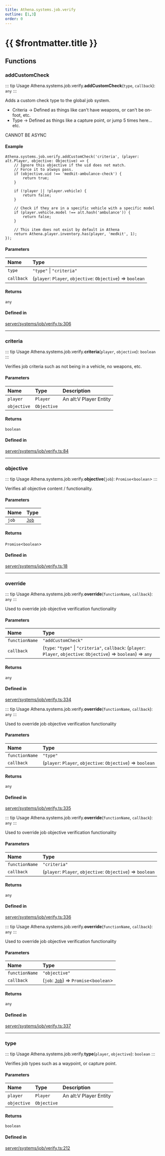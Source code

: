 ```yaml
---
title: Athena.systems.job.verify
outline: [1,3]
order: 0
---
```


# {{ $frontmatter.title }}


## Functions

### addCustomCheck

::: tip Usage
Athena.systems.job.verify.**addCustomCheck**(`type`, `callback`): `any`
:::

Adds a custom check type to the global job system.

* Criteria -> Defined as things like can't have weapons, or can't be on-foot, etc.
* Type -> Defined as things like a capture point, or jump 5 times here... etc.

CANNOT BE ASYNC

#### Example
```
Athena.systems.job.verify.addCustomCheck('criteria', (player: alt.Player, objective: Objective) => {
    // Ignore this objective if the uid does not match.
    // Force it to always pass.
    if (objective.uid !== 'medkit-ambulance-check') {
        return true;
    }

    if (!player || !player.vehicle) {
        return false;
    }

    // Check if they are in a specific vehicle with a specific model
    if (player.vehicle.model !== alt.hash('ambulance')) {
        return false;
    }

    // This item does not exist by default in Athena
    return Athena.player.inventory.has(player, 'medkit', 1);
});
```

#### Parameters

| Name | Type |
| :------ | :------ |
| `type` | ``"type"`` \| ``"criteria"`` |
| `callback` | (`player`: `Player`, `objective`: `Objective`) => `boolean` |

#### Returns

`any`

#### Defined in

[server/systems/job/verify.ts:306](https://github.com/Stuyk/altv-athena/blob/cdad41b/src/core/server/systems/job/verify.ts#L306)

___

### criteria

::: tip Usage
Athena.systems.job.verify.**criteria**(`player`, `objective`): `boolean`
:::

Verifies job criteria such as not being in a vehicle, no weapons, etc.

#### Parameters

| Name | Type | Description |
| :------ | :------ | :------ |
| `player` | `Player` | An alt:V Player Entity |
| `objective` | `Objective` |  |

#### Returns

`boolean`

#### Defined in

[server/systems/job/verify.ts:84](https://github.com/Stuyk/altv-athena/blob/cdad41b/src/core/server/systems/job/verify.ts#L84)

___

### objective

::: tip Usage
Athena.systems.job.verify.**objective**(`job`): `Promise`<`boolean`\>
:::

Verifies all objective content / functionality.

#### Parameters

| Name | Type |
| :------ | :------ |
| `job` | [`Job`](../classes/server_systems_job_system_Job.md) |

#### Returns

`Promise`<`boolean`\>

#### Defined in

[server/systems/job/verify.ts:18](https://github.com/Stuyk/altv-athena/blob/cdad41b/src/core/server/systems/job/verify.ts#L18)

___

### override

::: tip Usage
Athena.systems.job.verify.**override**(`functionName`, `callback`): `any`
:::

Used to override job objective verification functionality

#### Parameters

| Name | Type |
| :------ | :------ |
| `functionName` | ``"addCustomCheck"`` |
| `callback` | (`type`: ``"type"`` \| ``"criteria"``, `callback`: (`player`: `Player`, `objective`: `Objective`) => `boolean`) => `any` |

#### Returns

`any`

#### Defined in

[server/systems/job/verify.ts:334](https://github.com/Stuyk/altv-athena/blob/cdad41b/src/core/server/systems/job/verify.ts#L334)

::: tip Usage
Athena.systems.job.verify.**override**(`functionName`, `callback`): `any`
:::

Used to override job objective verification functionality

#### Parameters

| Name | Type |
| :------ | :------ |
| `functionName` | ``"type"`` |
| `callback` | (`player`: `Player`, `objective`: `Objective`) => `boolean` |

#### Returns

`any`

#### Defined in

[server/systems/job/verify.ts:335](https://github.com/Stuyk/altv-athena/blob/cdad41b/src/core/server/systems/job/verify.ts#L335)

::: tip Usage
Athena.systems.job.verify.**override**(`functionName`, `callback`): `any`
:::

Used to override job objective verification functionality

#### Parameters

| Name | Type |
| :------ | :------ |
| `functionName` | ``"criteria"`` |
| `callback` | (`player`: `Player`, `objective`: `Objective`) => `boolean` |

#### Returns

`any`

#### Defined in

[server/systems/job/verify.ts:336](https://github.com/Stuyk/altv-athena/blob/cdad41b/src/core/server/systems/job/verify.ts#L336)

::: tip Usage
Athena.systems.job.verify.**override**(`functionName`, `callback`): `any`
:::

Used to override job objective verification functionality

#### Parameters

| Name | Type |
| :------ | :------ |
| `functionName` | ``"objective"`` |
| `callback` | (`job`: [`Job`](../classes/server_systems_job_system_Job.md)) => `Promise`<`boolean`\> |

#### Returns

`any`

#### Defined in

[server/systems/job/verify.ts:337](https://github.com/Stuyk/altv-athena/blob/cdad41b/src/core/server/systems/job/verify.ts#L337)

___

### type

::: tip Usage
Athena.systems.job.verify.**type**(`player`, `objective`): `boolean`
:::

Verifies job types such as a waypoint, or capture point.

#### Parameters

| Name | Type | Description |
| :------ | :------ | :------ |
| `player` | `Player` | An alt:V Player Entity |
| `objective` | `Objective` |  |

#### Returns

`boolean`

#### Defined in

[server/systems/job/verify.ts:212](https://github.com/Stuyk/altv-athena/blob/cdad41b/src/core/server/systems/job/verify.ts#L212)
